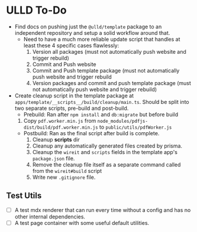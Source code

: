 # ULLD To-Do

- Find docs on pushing just the `@ulld/template` package to an independent repository and setup a solid workflow around that.
  - Need to have a much more reliable update script that handles at least these 4 specific cases flawlessly:
    1. Version all packages (must not automatically push website and trigger rebuild)
    2. Commit and Push website
    3. Commit and Push template package (must not automatically push website and trigger rebuild
    4. Version packages and commit and push template package (must not automatically push website and trigger rebuild)
- Create cleanup script in the template package at `apps/template/__scripts__/build/cleanup/main.ts`. Should be split into two separate scripts, pre-build and post-build.
  - Prebuild: Ran after `npm install` and `db:migrate` but before build
  1. Copy `pdf.worker.min.js` from `node_modules/pdfjs-dist/build/pdf.worker.min.js` to `public/utils/pdfWorker.js`
  - Postbuild: Ran as the final script after build is complete.
    1. Cleanup **scripts** dir
    2. Cleanup any automatically generated files created by prisma.
    3. Cleanup the `wireit` and `scripts` fields in the template app's `package.json` file.
    4. Remove the cleanup file itself as a separate command called from the `wireit#build` script
    5. Write new `.gitignore` file.



## Test Utils

- [ ] A test mdx renderer that can run every time without a config and has no other internal dependencies.
- [ ] A test page container with some useful default utilities.
